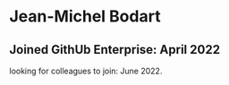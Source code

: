 # Jean-Michel Bodart

## Joined GithUb Enterprise: April 2022

looking for colleagues to join: June 2022.

